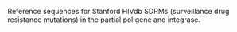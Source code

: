 Reference sequences for Stanford HIVdb SDRMs (surveillance drug resistance mutations) in the partial pol gene and integrase. 